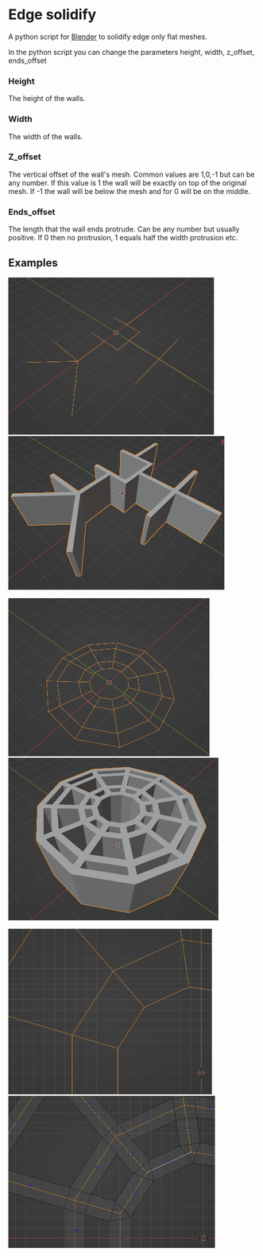 # Edge solidify
A python script for [Blender](https://www.blender.org/) to solidify edge only flat meshes. 

In the python script you can change the parameters height, width, z_offset, ends_offset

### Height
The height of the walls.

### Width
The width of the walls.

### Z_offset
The vertical offset of the wall's mesh. Common values are 1,0,-1 but can be any number. If this value is 1 the wall will be exactly on top of the original mesh. If -1 the wall will be below the mesh and for 0 will be on the middle. 

### Ends_offset
The length that the wall ends protrude. Can be any number but usually positive. If 0 then no protrusion, 1 equals half the width protrusion etc.

## Examples

![Example1 before](/images/img1_before.png)
![Example1 after](/images/img1_after.png)

![Example2 before](/images/img2_before.png)
![Example2 after](/images/img2_after.png)

![Example3 before](/images/img3_before.png)
![Example3 after](/images/img3_after.png)